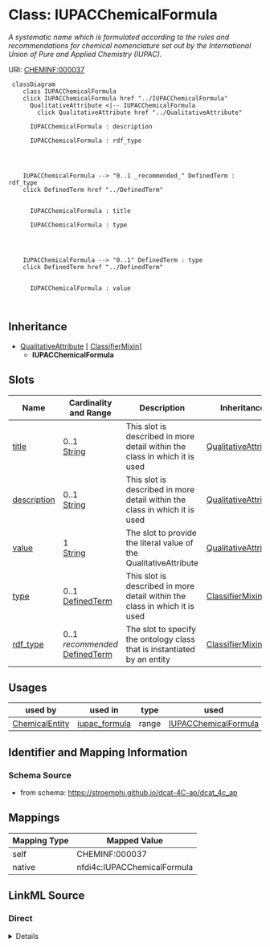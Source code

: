 

# Class: IUPACChemicalFormula


_A systematic name which is formulated according to the rules and recommendations for chemical nomenclature set out by the International Union of Pure and Applied Chemistry (IUPAC)._





URI: [CHEMINF:000037](http://semanticscience.org/resource/CHEMINF_000037)






```mermaid
 classDiagram
    class IUPACChemicalFormula
    click IUPACChemicalFormula href "../IUPACChemicalFormula"
      QualitativeAttribute <|-- IUPACChemicalFormula
        click QualitativeAttribute href "../QualitativeAttribute"
      
      IUPACChemicalFormula : description
        
      IUPACChemicalFormula : rdf_type
        
          
    
    
    IUPACChemicalFormula --> "0..1 _recommended_" DefinedTerm : rdf_type
    click DefinedTerm href "../DefinedTerm"

        
      IUPACChemicalFormula : title
        
      IUPACChemicalFormula : type
        
          
    
    
    IUPACChemicalFormula --> "0..1" DefinedTerm : type
    click DefinedTerm href "../DefinedTerm"

        
      IUPACChemicalFormula : value
        
      
```





## Inheritance
* [QualitativeAttribute](QualitativeAttribute.md) [ [ClassifierMixin](ClassifierMixin.md)]
    * **IUPACChemicalFormula**



## Slots

| Name | Cardinality and Range | Description | Inheritance |
| ---  | --- | --- | --- |
| [title](title.md) | 0..1 <br/> [String](String.md) | This slot is described in more detail within the class in which it is used | [QualitativeAttribute](QualitativeAttribute.md) |
| [description](description.md) | 0..1 <br/> [String](String.md) | This slot is described in more detail within the class in which it is used | [QualitativeAttribute](QualitativeAttribute.md) |
| [value](value.md) | 1 <br/> [String](String.md) | The slot to provide the literal value of the QualitativeAttribute | [QualitativeAttribute](QualitativeAttribute.md) |
| [type](type.md) | 0..1 <br/> [DefinedTerm](DefinedTerm.md) | This slot is described in more detail within the class in which it is used | [ClassifierMixin](ClassifierMixin.md) |
| [rdf_type](rdf_type.md) | 0..1 _recommended_ <br/> [DefinedTerm](DefinedTerm.md) | The slot to specify the ontology class that is instantiated by an entity | [ClassifierMixin](ClassifierMixin.md) |





## Usages

| used by | used in | type | used |
| ---  | --- | --- | --- |
| [ChemicalEntity](ChemicalEntity.md) | [iupac_formula](iupac_formula.md) | range | [IUPACChemicalFormula](IUPACChemicalFormula.md) |






## Identifier and Mapping Information







### Schema Source


* from schema: https://stroemphi.github.io/dcat-4C-ap/dcat_4c_ap




## Mappings

| Mapping Type | Mapped Value |
| ---  | ---  |
| self | CHEMINF:000037 |
| native | nfdi4c:IUPACChemicalFormula |







## LinkML Source

<!-- TODO: investigate https://stackoverflow.com/questions/37606292/how-to-create-tabbed-code-blocks-in-mkdocs-or-sphinx -->

### Direct

<details>
```yaml
name: IUPACChemicalFormula
description: A systematic name which is formulated according to the rules and recommendations
  for chemical nomenclature set out by the International Union of Pure and Applied
  Chemistry (IUPAC).
from_schema: https://stroemphi.github.io/dcat-4C-ap/dcat_4c_ap
is_a: QualitativeAttribute
class_uri: CHEMINF:000037

```
</details>

### Induced

<details>
```yaml
name: IUPACChemicalFormula
description: A systematic name which is formulated according to the rules and recommendations
  for chemical nomenclature set out by the International Union of Pure and Applied
  Chemistry (IUPAC).
from_schema: https://stroemphi.github.io/dcat-4C-ap/dcat_4c_ap
is_a: QualitativeAttribute
attributes:
  title:
    name: title
    description: This slot is described in more detail within the class in which it
      is used.
    from_schema: https://stroemphi.github.io/dcat-4C-ap/dcat_4c_ap
    rank: 1000
    slot_uri: dcterms:title
    alias: title
    owner: IUPACChemicalFormula
    domain_of:
    - Catalogue
    - CatalogueRecord
    - ConceptScheme
    - DataService
    - Dataset
    - DatasetSeries
    - Distribution
    - DefinedTerm
    - DataCreatingActivity
    - EvaluatedEntity
    - EvaluatedActivity
    - Tool
    - Environment
    - Plan
    - QualitativeAttribute
    - QuantitativeAttribute
    range: string
  description:
    name: description
    description: This slot is described in more detail within the class in which it
      is used.
    from_schema: https://stroemphi.github.io/dcat-4C-ap/dcat_4c_ap
    rank: 1000
    slot_uri: dcterms:description
    alias: description
    owner: IUPACChemicalFormula
    domain_of:
    - Catalogue
    - CatalogueRecord
    - DataService
    - Dataset
    - DatasetSeries
    - Distribution
    - DataCreatingActivity
    - EvaluatedEntity
    - EvaluatedActivity
    - Tool
    - Environment
    - Plan
    - QualitativeAttribute
    - QuantitativeAttribute
    range: string
  value:
    name: value
    description: The slot to provide the literal value of the QualitativeAttribute.
    from_schema: https://stroemphi.github.io/dcat-4C-ap/dcat_4c_ap
    rank: 1000
    slot_uri: prov:value
    alias: value
    owner: IUPACChemicalFormula
    domain_of:
    - QualitativeAttribute
    - QuantitativeAttribute
    range: string
    required: true
  type:
    name: type
    description: This slot is described in more detail within the class in which it
      is used.
    from_schema: https://stroemphi.github.io/dcat-4C-ap/dcat_4c_ap
    rank: 1000
    slot_uri: dcterms:type
    alias: type
    owner: IUPACChemicalFormula
    domain_of:
    - Agent
    - Dataset
    - LicenseDocument
    - ClassifierMixin
    range: DefinedTerm
    inlined: true
  rdf_type:
    name: rdf_type
    description: The slot to specify the ontology class that is instantiated by an
      entity.
    from_schema: https://stroemphi.github.io/dcat-4C-ap/dcat_4c_ap
    rank: 1000
    slot_uri: rdf:type
    alias: rdf_type
    owner: IUPACChemicalFormula
    domain_of:
    - ClassifierMixin
    range: DefinedTerm
    recommended: true
    inlined: true
class_uri: CHEMINF:000037

```
</details>